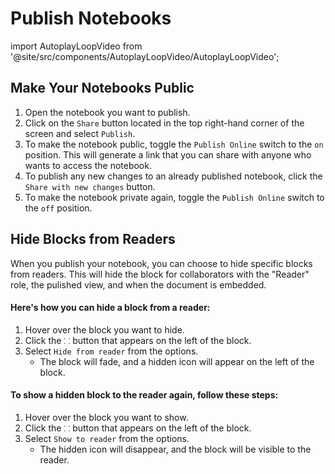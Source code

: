 # Publish Notebooks

import AutoplayLoopVideo from '@site/src/components/AutoplayLoopVideo/AutoplayLoopVideo';

<AutoplayLoopVideo src="https://decipad-docs.s3.eu-west-2.amazonaws.com/videos/publishvideo.mov" playbackSpeed={2} />

## Make Your Notebooks Public

1.  Open the notebook you want to publish.
2.  Click on the `Share` button located in the top right-hand corner of the screen and select `Publish`.
3.  To make the notebook public, toggle the `Publish Online` switch to the `on` position. This will generate a link that you can share with anyone who wants to access the notebook.
4.  To publish any new changes to an already published notebook, click the `Share with new changes` button.
5.  To make the notebook private again, toggle the `Publish Online` switch to the `off` position.

## Hide Blocks from Readers

When you publish your notebook, you can choose to hide specific blocks from readers. This will hide the block for collaborators with the "Reader" role, the pulished view, and when the document is embedded.

<AutoplayLoopVideo src="https://decipad-docs.s3.eu-west-2.amazonaws.com/videos/hidereader.mov" playbackSpeed={2} />

#### Here's how you can hide a block from a reader:

1.  Hover over the block you want to hide.
2.  Click the `⸬` button that appears on the left of the block.
3.  Select `Hide from reader` from the options.
    - The block will fade, and a hidden icon will appear on the left of the block.

#### To show a hidden block to the reader again, follow these steps:

1.  Hover over the block you want to show.
2.  Click the `⸬` button that appears on the left of the block.
3.  Select `Show to reader` from the options.
    - The hidden icon will disappear, and the block will be visible to the reader.
